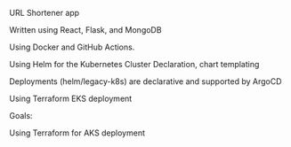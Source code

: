 URL Shortener app

Written using React, Flask, and MongoDB

Using Docker and GitHub Actions.

Using Helm for the Kubernetes Cluster Declaration, chart templating

Deployments (helm/legacy-k8s) are declarative and supported by ArgoCD

Using Terraform EKS deployment

Goals:

Using Terraform for AKS deployment

